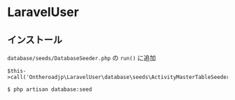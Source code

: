 # LaravelUser

## インストール

``database/seeds/DatabaseSeeder.php`` の ``run()`` に追加

```
$this->call('Ontheroadjp\LaravelUser\database\seeds\ActivityMasterTableSeeder');
```

```
$ php artisan database:seed
```
